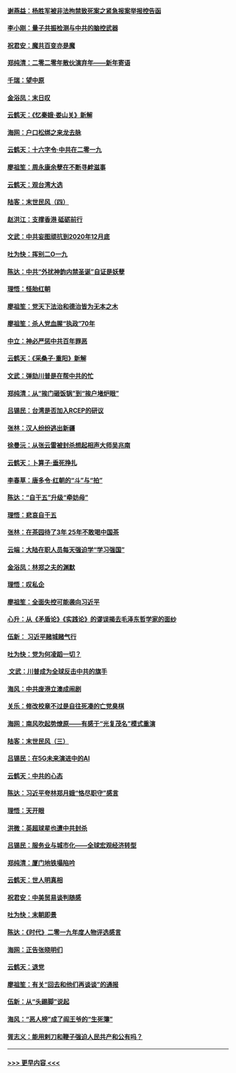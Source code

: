 #### [谢燕益：杨胜军被非法拘禁致死案之紧急报案举报控告函](../pages/nsc993/n11756134.md?t=12310555) 
#### [李小刚：量子共振检测与中共的脑控武器](../pages/nsc993/n11754518.md?t=12310555) 
#### [祝君安：魔共百变亦是魔](../pages/nsc993/n11754469.md?t=12310555) 
#### [郑纯清：二零二零年散伙演弃年——新年寄语](../pages/nsc993/n11754195.md?t=12310555) 
#### [千瑞：望中原](../pages/nsc993/n11754159.md?t=12310555) 
#### [金浴凤：末日叹](../pages/nsc993/n11752359.md?t=12310555) 
#### [云鹤天：《忆秦娥‧娄山关》新解](../pages/nsc993/n11752348.md?t=12310555) 
#### [海网：户口松绑之来龙去脉](../pages/nsc993/n11752328.md?t=12310555) 
#### [云鹤天：十六字令‧中共在二零一九](../pages/nsc993/n11752305.md?t=12310555) 
#### [廖祖笙：周永康余孽在不断寻衅滋事](../pages/nsc993/n11751013.md?t=12310555) 
#### [云鹤天：观台湾大选](../pages/nsc993/n11751007.md?t=12310555) 
#### [陆客：末世民风（四）](../pages/nsc993/n11749203.md?t=12310555) 
#### [赵洪江：支撑香港 砥砺前行](../pages/nsc993/n11748482.md?t=12310555) 
#### [文武：中共妄图顽抗到2020年12月底](../pages/nsc993/n11748446.md?t=12310555) 
#### [吐为快：挥别二O一九](../pages/nsc993/n11748411.md?t=12310555) 
#### [陈达：中共“外扰神韵内禁圣诞”自证是妖孽](../pages/nsc993/n11748226.md?t=12310555) 
#### [理悟：怪胎红朝](../pages/nsc993/n11748206.md?t=12310555) 
#### [廖祖笙：党天下法治和德治皆为无本之木](../pages/nsc993/n11748135.md?t=12310555) 
#### [廖祖笙：杀人党血腥“执政”70年](../pages/nsc993/n11745144.md?t=12310555) 
#### [中立：神必严惩中共百年罪恶](../pages/nsc993/n11744970.md?t=12310555) 
#### [云鹤天：《采桑子‧重阳》新解](../pages/nsc993/n11744948.md?t=12310555) 
#### [文武：弹劾川普是在帮中共的忙](../pages/nsc993/n11744758.md?t=12310555) 
#### [郑纯清：从“挨门砸饭锅”到“挨户堵炉眼”](../pages/nsc993/n11744745.md?t=12310555) 
#### [吕锡民：台湾是否加入RCEP的研议](../pages/nsc993/n11744701.md?t=12310555) 
#### [张林：汉人纷纷逃出新疆](../pages/nsc993/n11743530.md?t=12310555) 
#### [徐曼沅：从张云雷被封杀想起相声大师吴兆南](../pages/nsc993/n11741816.md?t=12310555) 
#### [云鹤天：卜算子‧垂死挣扎](../pages/nsc993/n11739956.md?t=12310555) 
#### [李春草：唐多令‧红朝的“斗”与“拍”](../pages/nsc993/n11739830.md?t=12310555) 
#### [陈达：“自干五”升级“牵妨母”](../pages/nsc993/n11739724.md?t=12310555) 
#### [理悟：悲哀自干五](../pages/nsc993/n11739547.md?t=12310555) 
#### [张林：在茶园待了3年 25年不敢喝中国茶](../pages/nsc993/n11739240.md?t=12310555) 
#### [云端：大陆在职人员每天强迫学“学习强国”](../pages/nsc993/n11738735.md?t=12310555) 
#### [金浴凤：林郑之夫的渊默](../pages/nsc993/n11737735.md?t=12310555) 
#### [理悟：叹私企](../pages/nsc993/n11737715.md?t=12310555) 
#### [廖祖笙：全面失控可能袭向习近平](../pages/nsc993/n11737704.md?t=12310555) 
#### [心升：从《矛盾论》《实践论》的谬误揭去毛泽东哲学家的面纱](../pages/nsc993/n11736962.md?t=12310555) 
#### [伍新： 习近平赌城赌气行](../pages/nsc993/n11736929.md?t=12310555) 
#### [吐为快：党为何凌蹈一切？](../pages/nsc993/n11736915.md?t=12310555) 
#### [ 文武：川普成为全球反击中共的旗手](../pages/nsc993/n11736882.md?t=12310555) 
#### [海风：中共废港立澳成闹剧](../pages/nsc993/n11735857.md?t=12310555) 
#### [关乐：修改校章不过是自往死凑的亡党臭棋](../pages/nsc993/n11735097.md?t=12310555) 
#### [海网：南风吹起势燎原——有感于“光复茂名”模式重演](../pages/nsc993/n11732308.md?t=12310555) 
#### [陆客：末世民风（三）](../pages/nsc993/n11732211.md?t=12310555) 
#### [吕锡民：在5G未来演进中的AI](../pages/nsc993/n11730010.md?t=12310555) 
#### [云鹤天：中共的心态](../pages/nsc993/n11729906.md?t=12310555) 
#### [陈达：习近平夸林郑月娥“恪尽职守”感言](../pages/nsc993/n11729881.md?t=12310555) 
#### [理悟：天开眼](../pages/nsc993/n11729699.md?t=12310555) 
#### [洪微：英超球星也遭中共封杀](../pages/nsc993/n11727243.md?t=12310555) 
#### [吕锡民：服务业与城市化——全球宏观经济转型](../pages/nsc993/n11725845.md?t=12310555) 
#### [郑纯清：厦门地铁塌陷吟](../pages/nsc993/n11725813.md?t=12310555) 
#### [云鹤天：世人明真相](../pages/nsc993/n11725621.md?t=12310555) 
#### [祝君安：中美贸易谈判随感](../pages/nsc993/n11725609.md?t=12310555) 
#### [吐为快：末朝即景](../pages/nsc993/n11723365.md?t=12310555) 
#### [陈达：《时代》二零一九年度人物评选感言](../pages/nsc993/n11723337.md?t=12310555) 
#### [海网：正告张晓明们](../pages/nsc993/n11723228.md?t=12310555) 
#### [云鹤天：退党](../pages/nsc993/n11723056.md?t=12310555) 
#### [廖祖笙：有关“回去和他们再谈谈”的通报](../pages/nsc993/n11722442.md?t=12310555) 
#### [伍新：从“头踢脚”说起](../pages/nsc993/n11722429.md?t=12310555) 
#### [海风：“恶人榜”成了阎王爷的“生死簿”](../pages/nsc993/n11722272.md?t=12310555) 
#### [胥志义：能用剌刀和鞭子强迫人民共产和公有吗？](../pages/nsc993/n11720569.md?t=12310555) 

----
#### [ >>> 更早内容 <<< ](../indexes/nsc993-earlier.md)
